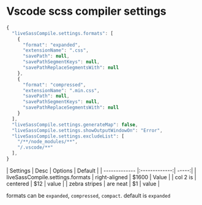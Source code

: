 # Vscode scss compiler settings

```javascript
{
  "liveSassCompile.settings.formats": [
    {
      "format": "expanded",
      "extensionName": ".css",
      "savePath": null,
      "savePathSegmentKeys": null,
      "savePathReplaceSegmentsWith": null
    },
    {
      "format": "compressed",
      "extensionName": ".min.css",
      "savePath": null,
      "savePathSegmentKeys": null,
      "savePathReplaceSegmentsWith": null
    }
  ],
  "liveSassCompile.settings.generateMap": false,
  "liveSassCompile.settings.showOutputWindowOn": "Error",
  "liveSassCompile.settings.excludeList": [
    "/**/node_modules/**",
    "/.vscode/**"
  ],
}
```

| Settings        | Desc           | Options | Default |
| ------------- |:-------------:| -----:|
| liveSassCompile.settings.formats      | right-aligned | $1600 | Value |
| col 2 is      | centered      |   $12 | value |
| zebra stripes | are neat      |    $1 | value |

formats can be `expanded`, `compressed`, `compact`. default is `expanded`

